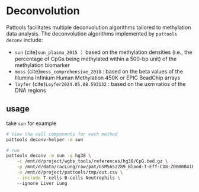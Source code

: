 # Deconvolution

Pattools facilitates multiple deconvolution algorithms tailored to methylation data analysis.
The deconvolution algorithms implemented by `pattools deconv` include:

- `sun` {cite}`sun_plasma_2015` ： based on the methylation densities (i.e., the percentage of CpGs being 
methylated within a 500-bp unit) of the methylation biomarker
- `moss` {cite}`moss_comprehensive_2018` : based on the beta values of the Illumina Infinium Human Methylation 450K or EPIC BeadChip arrays
- `loyfer` {cite}`Loyfer2024.05.08.593132` : based on the uxm ratios of the DNA regions

## usage
take `sun` for example

```bash
# View the cell components for each method
pattools deconv-helper -m sun 

# run 
pattools deconv -m sun -g hg38 \
    -c /mnt/d/project/wgbs_tools/references/hg38/CpG.bed.gz \
    -p /mnt/d/data/cacLung/raw/pat/GSM5652289_Blood-T-Eff-CD8-Z0000041F.hg38.pat.gz \
    -o /mnt/d/project/pattools/tmp/out.csv \
    --include T-cells B-cells Neutrophils \ 
    --ignore Liver Lung 
```


